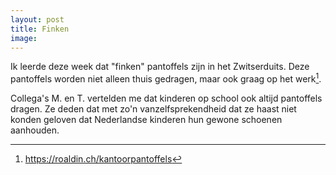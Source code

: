 ```yaml
---
layout: post
title: Finken
image:
---
```


Ik leerde deze week dat "finken" pantoffels zijn in het Zwitserduits. Deze pantoffels worden niet alleen thuis gedragen, maar ook graag op het werk[^1].

Collega's M. en T. vertelden me dat kinderen op school ook altijd pantoffels dragen. Ze deden dat met zo'n vanzelfsprekendheid dat ze haast niet konden geloven dat Nederlandse kinderen hun gewone schoenen aanhouden.

[^1]: <https://roaldin.ch/kantoorpantoffels>
